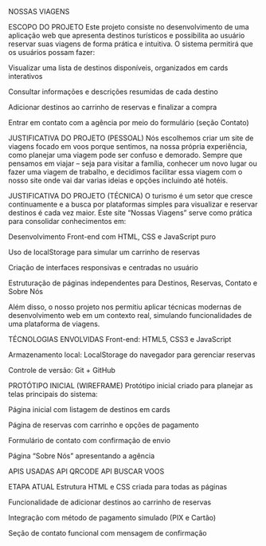  NOSSAS VIAGENS
 
ESCOPO DO PROJETO
Este projeto consiste no desenvolvimento de uma aplicação web que apresenta destinos turísticos e possibilita ao usuário reservar suas viagens de forma prática e intuitiva.
O sistema permitirá que os usuários possam fazer:

Visualizar uma lista de destinos disponíveis, organizados em cards interativos

Consultar informações e descrições resumidas de cada destino

Adicionar destinos ao carrinho de reservas e finalizar a compra

Entrar em contato com a agência por meio do formulário (seção Contato)

JUSTIFICATIVA DO PROJETO (PESSOAL)
Nós escolhemos criar um site de viagens focado em voos porque sentimos, na nossa própria experiência, como planejar uma viagem pode ser confuso e demorado. Sempre que pensamos em viajar – seja para visitar a família, conhecer um novo lugar ou fazer uma viagem de trabalho, e decidimos facilitar essa viagem com o nosso site onde vai dar varias ideias e opções incluindo até hotéis.

JUSTIFICATIVA DO PROJETO (TÉCNICA)
O turismo é um setor que cresce continuamente e a busca por plataformas simples para visualizar e reservar destinos é cada vez maior.
Este site “Nossas Viagens” serve como prática para consolidar conhecimentos em:

Desenvolvimento Front-end com HTML, CSS e JavaScript puro

Uso de localStorage para simular um carrinho de reservas

Criação de interfaces responsivas e centradas no usuário

Estruturação de páginas independentes para Destinos, Reservas, Contato e Sobre Nós

Além disso, o nosso projeto nos permitiu aplicar técnicas modernas de desenvolvimento web em um contexto real, simulando funcionalidades de uma plataforma de viagens.

TÉCNOLOGIAS ENVOLVIDAS
Front-end: HTML5, CSS3 e JavaScript

Armazenamento local: LocalStorage do navegador para gerenciar reservas

Controle de versão: Git + GitHub



PROTÓTIPO INICIAL (WIREFRAME)
Protótipo inicial criado para planejar as telas principais do sistema:

Página inicial com listagem de destinos em cards

Página de reservas com carrinho e opções de pagamento

Formulário de contato com confirmação de envio

Página “Sobre Nós” apresentando a agência

APIS USADAS
API QRCODE
API BUSCAR VOOS

ETAPA ATUAL
Estrutura HTML e CSS criada para todas as páginas

Funcionalidade de adicionar destinos ao carrinho de reservas

Integração com método de pagamento simulado (PIX e Cartão)

Seção de contato funcional com mensagem de confirmação
